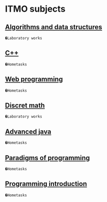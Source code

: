 # ITMO subjects

## <a href="https://github.com/ShuffleZZZ/ITMO/tree/master/AlgorithmsandDataStructures">Algorithms and data structures</a>
	�Laboratory works
## <a href="https://github.com/ShuffleZZZ/ITMO/tree/master/C%2B%2B">C++</a>
	�Hometasks
## <a href="https://github.com/ShuffleZZZ/ITMO/tree/master/CodeForces">Web programming</a>
	�Hometasks
## <a href="https://github.com/ShuffleZZZ/ITMO/tree/master/Diskret">Discret math</a>
	�Laboratory works
## <a href="https://github.com/ShuffleZZZ/ITMO/tree/master/JavaAdvanced">Advanced java</a>
	�Hometasks
## <a href="https://github.com/ShuffleZZZ/ITMO/tree/master/Paradigms/src">Paradigms of programming</a>
	�Hometasks
## <a href="https://github.com/ShuffleZZZ/ITMO/tree/master/Programming">Programming introduction</a>
	�Hometasks

